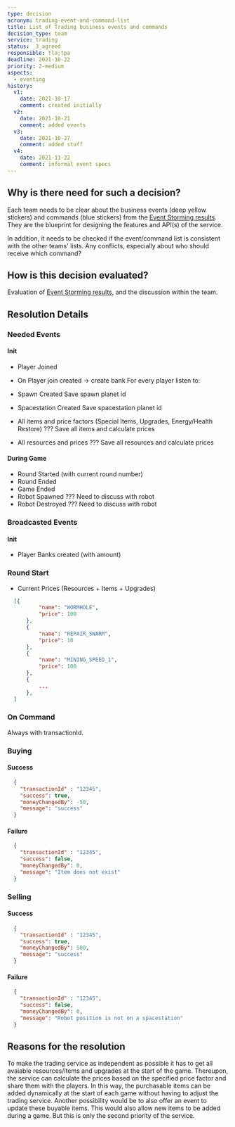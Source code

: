 ```yaml
---
type: decision
acronym: trading-event-and-command-list
title: List of Trading business events and commands
decision_type: team
service: trading
status: _3_agreed
responsible: tla;tpa
deadline: 2021-10-22
priority: 2-medium
aspects:
  - eventing
history:
  v1:
    date: 2021-10-17
    comment: created initially
  v2:
    date: 2021-10-21
    comment: added events
  v3:
    date: 2021-10-27
    comment: added stuff
  v4:
    date: 2021-11-22
    comment: informal event specs
---
```


## Why is there need for such a decision?

Each team needs to be clear about the business events (deep yellow stickers) and commands (blue stickers)
from the [Event Storming results](https://miro.com/app/board/o9J_lsQV7ZA=/). They are the blueprint for
designing the features and API(s) of the service.

In addition, it needs to be checked if the event/command list is consistent with the other teams' lists.
Any conflicts, especially about who should receive which command?
    
## How is this decision evaluated?

Evaluation of [Event Storming results](https://miro.com/app/board/o9J_lsQV7ZA=/), and the discussion within the team.

## Resolution Details

### Needed Events

#### Init
  - Player Joined 
  - On Player join created -> create bank
  For every player listen to:
  - Spawn Created
  Save spawn planet id

  - Spacestation Created
  Save spacestation planet id

  - All items and price factors (Special Items, Upgrades, Energy/Health Restore) ???
  Save all items and calculate prices
  
  - All resources and prices ???
  Save all resources and calculate prices

#### During Game
  - Round Started (with current round number)
  - Round Ended
  - Game Ended
  - Robot Spawned ??? Need to discuss with robot
  - Robot Destroyed ??? Need to discuss with robot

### Broadcasted Events

#### Init

  - Player Banks created (with amount)
  

### Round Start
  - Current Prices (Resources + Items + Upgrades) 
  ```json
    [{
            "name": "WORMHOLE",
            "price": 100
        },
        {
            "name": "REPAIR_SWARM",
            "price": 10
        },
        {
            "name": "MINING_SPEED_1",
            "price": 100
        },
        {
            ...
        },
    ]
  ```

### On Command
Always with transactionId.

### Buying
#### Success
  ```json
    {
      "transactionId" : "12345",
      "success": true,
      "moneyChangedBy": -50,
      "message": "success"
    }
  ```
#### Failure
  ```json
    {
      "transactionId" : "12345",
      "success": false,
      "moneyChangedBy": 0,
      "message": "Item does not exist"
    }
  ```
### Selling
#### Success
  ```json
    {
      "transactionId" : "12345",
      "success": true,
      "moneyChangedBy": 500,
      "message": "success"
    }
  ```
#### Failure
  ```json
    {
      "transactionId" : "12345",
      "success": false,
      "moneyChangedBy": 0,
      "message": "Robot position is not on a spacestation"
    }
  ```


## Reasons for the resolution

To make the trading service as independent as possible it has to get all avaiable resources/items and upgrades at the start of the game. Thereupon, the service can calculate the prices based on the specified price factor and share them with the players. In this way, the purchasable items can be added dynamically at the start of each game without having to adjust the trading service. Another possibility would be to also offer an event to update these buyable items. This would also allow new items to be added during a game. But this is only the second priority of the service.